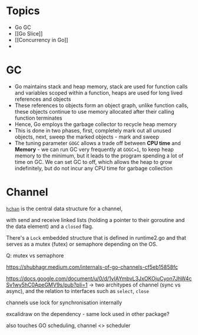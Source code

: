 # Topics
- Go GC
- [[Go Slice]]
- [[Concurrency in Go]]
- 

# GC
- Go maintains stack and heap memory, stack are used for function calls and variables scoped within a function, heaps are used for long lived references and objects
- These references to objects form an object graph, unlike function calls, these objects continue to use memory allocated after their calling function terminates
- Hence, Go employs the garbage collector to recycle heap memory
- This is done in two phases, first, completely mark out all unused objects, next, sweep the marked objects - mark and sweep
- The tuning parameter `GOGC` allows a trade off between **CPU time** and **Memory** - we can run GC very frequently at `GOGC=1`, to keep heap memory to the minimum, but it leads to the program spending a lot of time on GC. We can set GC to off, which allows the heap to grow indefinitely, but do not incur any CPU time for garbage collection

# Channel
[`hchan`](https://github.com/golang/go/blob/4fc9565ffce91c4299903f7c17a275f0786734a1/src/runtime/chan.go#L17-L29) is the central data structure for a channel, 

with send and receive linked lists (holding a pointer to their goroutine and the data element) and a `closed` flag. 

There's a `Lock` embedded structure that is defined in runtime2.go and that serves as a mutex (futex) or semaphore depending on the OS. 

Q: mutex vs semaphore

https://shubhagr.medium.com/internals-of-go-channels-cf5eb15858fc

https://docs.google.com/document/u/0/d/1yIAYmbvL3JxOKOjuCyon7JhW4cSv1wy5hC0ApeGMV9s/pub?pli=1 -> two architypes of channel (sync vs async), and the relation to interfaces such as `select`, `close`

channels use lock for synchronisation internally 

excalidraw on the dependency - same lock used in other package?

also touches GO scheduling, channel <> scheduler 



